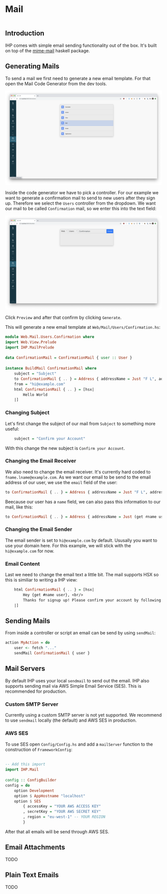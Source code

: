 # Mail

```toc
```

## Introduction

IHP comes with simple email sending functionality out of the box. It's built on top of the [mime-mail](https://hackage.haskell.org/package/mime-mail) haskell package.

## Generating Mails

To send a mail we first need to generate a new email template. For that open the Mail Code Generator from the dev tools.


![](images/mail/mail-codegen.png)

Inside the code generator we have to pick a controller. For our example we want to generate a confirmation mail to send to new users after they sign up. Therefore we select the `Users` controller from the dropdown. We want our mail to be called `Confirmation` mail, so we enter this into the text field:

![](images/mail/mail-codegen-input.png)

Click `Preview` and after that confirm by clicking `Generate`.

This will generate a new email template at `Web/Mail/Users/Confirmation.hs`:

```haskell
module Web.Mail.Users.Confirmation where
import Web.View.Prelude
import IHP.MailPrelude

data ConfirmationMail = ConfirmationMail { user :: User }

instance BuildMail ConfirmationMail where
    subject = "Subject"
    to ConfirmationMail { .. } = Address { addressName = Just "F L", addressEmail = "fname.lname@example.com" }
    from = "hi@example.com"
    html ConfirmationMail { .. } = [hsx|
        Hello World
    |]
```

### Changing Subject

Let's first change the subject of our mail from `Subject` to something more useful:

```haskell
    subject = "Confirm your Account"
```

With this change the new subject is `Confirm your Account`.

### Changing the Email Receiver

We also need to change the email receiver. It's currently hard coded to `fname.lname@example.com`. As we want our email to be send to the email address of our user, we use the `email` field of the user:


```haskell
to ConfirmationMail { .. } = Address { addressName = Just "F L", addressEmail = get #email user }
```

Beecause our user has a `name` field, we can also pass this information to our mail, like this:

```haskell
to ConfirmationMail { .. } = Address { addressName = Just (get #name user), addressEmail = get #email user }
```

### Changing the Email Sender

The email sender is set to `hi@example.com` by default. Ususally you want to use your domain here. For this example, we will stick with the `hi@example.com` for now.


### Email Content

Last we need to change the email text a little bit. The mail supports HSX so this is similiar to writing a IHP view:

```haskell
    html ConfirmationMail { .. } = [hsx|
        Hey {get #name user}, <br/>
        Thanks for signup up! Please confirm your account by following this link: ... <br /><br />
    |]
```

## Sending Mails

From inside a controller or script an email can be send by using `sendMail`:

```haskell
action MyAction = do 
    user <- fetch "..."
    sendMail ConfirmationMail { user }
```

## Mail Servers

By default IHP uses your local `sendmail` to send out the email. IHP also supports sending mail via AWS Simple Email Service (SES). This is recommended for production.

### Custom SMTP Server

Currently using a custom SMTP server is not yet supported. We recommend to use `sendmail` locally (the default) and AWS SES in production.

### AWS SES

To use SES open `Config/Config.hs` and add a `mailServer` function to the construction of `FrameworkConfig`:

```haskell

-- Add this import 
import IHP.Mail

config :: ConfigBuilder
config = do
    option Development
    option $ AppHostname "localhost"
    option $ SES
        { accessKey = "YOUR AWS ACCESS KEY"
        , secretKey = "YOUR AWS SECRET KEY"
        , region = "eu-west-1" -- YOUR REGION                                                                     
        }                                                        
```

After that all emails will be send through AWS SES.

## Email Attachments

TODO

## Plain Text Emails

TODO
